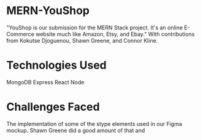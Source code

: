# MERN-YouShop

"YouShop is our submission for the MERN Stack project. It's an online E-Commerce website much like Amazon, Etsy, and Ebay."
With contributions from Kokutse Djoguenou, Shawn Greene, and Connor Kline.

# Technologies Used

MongoDB
Express
React
Node

# Challenges Faced

The implementation of some of the stype elements used in our Figma mockup. Shawn Greene did a good amount of that and
